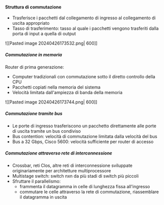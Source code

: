 #### Struttura di commutazione
- Trasferisce i pacchetti dal collegamento di ingresso al collegamento di uscita appropriato
- Tasso di trasferimento: tasso al quale i pacchetti vengono trasferiti dalla porta di input a quella di output

![[Pasted image 20240426173532.png| 600]]

##### Commutazione in memoria
Router di prima generazione:
- Computer tradizionali con commutazione sotto il diretto controllo della CPU
- Pacchetti copiati nella memoria del sistema
- Velocità limitata dall'ampiezza di banda della memoria

![[Pasted image 20240426173744.png| 600]]

##### Commutazione tramite bus
- Le porte di ingresso trasferiscono un pacchetto direttamente alle porte di uscita tramite un bus condiviso
- Bus contention: velocità di commutazione limitata dalla velocità del bus
- Bus a 32 Gbps, Cisco 5600: velocità sufficiente per router di accesso

##### Commutazione attraverso rete di interconnessione
- Crossbar, reti Clos, altre reti di interconnessione sviluppate originariamente per architetture multiprocessore
- Multistage switch: switch nxn da più stadi di switch più piccoli
- Sfruttare il parallelismo: 
	- frammenta il datagramma in celle di lunghezza fissa all'ingresso
	- commutare le celle attraverso la rete di commutazione, riassemblare il datagramma in uscita
